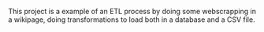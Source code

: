 This project is a example of an ETL process by doing some webscrapping in a wikipage, doing transformations to load both in a database and a CSV file.

